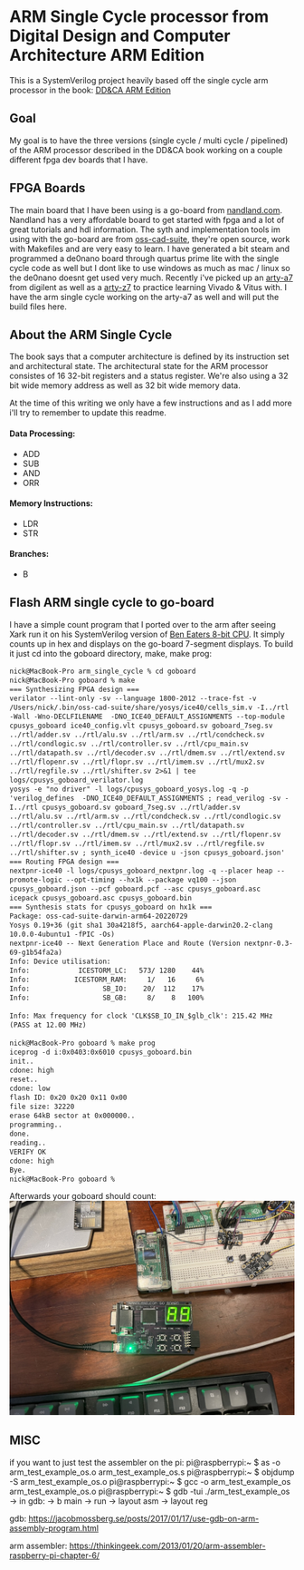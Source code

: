 # ARM Single Cycle processor from Digital Design and Computer Architecture ARM Edition

This is a SystemVerilog project heavily based off the single cycle arm processor in the book: [DD&CA ARM Edition](https://www.amazon.com/Digital-Design-Computer-Architecture-ARM/dp/0128000562/)

## Goal
My goal is to have the three versions (single cycle / multi cycle / pipelined) of the ARM processor described in the DD&CA book working on a couple different fpga dev boards that I have.  

## FPGA Boards
The main board that I have been using is a go-board from [nandland.com](https://nandland.com/the-go-board/).  Nandland has a very affordable board to get started with fpga and a lot of great tutorials and hdl information.  The syth and implementation tools im using with the go-board are from [oss-cad-suite](https://github.com/YosysHQ/oss-cad-suite-build), they're open source, work with Makefiles and are very easy to learn.  I have generated a bit steam and programmed a de0nano board through quartus prime lite with the single cycle code as well but I dont like to use windows as much as mac / linux so the de0nano doesnt get used very much.  Recently i've picked up an [arty-a7](https://digilent.com/shop/arty-a7-artix-7-fpga-development-board/) from digilent as well as a [arty-z7](https://digilent.com/shop/arty-z7-zynq-7000-soc-development-board/) to practice learning Vivado & Vitus with.  I have the arm single cycle working on the arty-a7 as well and will put the build files here.

## About the ARM Single Cycle
The book says that a computer architecture is defined by its instruction set and architectural state.   The architectural state for the ARM processor consistes of 16 32-bit registers and a status register.  We're also using a 32 bit wide memory address as well as 32 bit wide memory data.

At the time of this writing we only have a few instructions and as I add more i'll try to remember to update this readme.
#### Data Processing:
* ADD
* SUB
* AND
* ORR
#### Memory Instructions:
* LDR
* STR
#### Branches:
* B

## Flash ARM single cycle to go-board
I have a simple count program that I ported over to the arm after seeing Xark run it on his SystemVerilog version of [Ben Eaters 8-bit CPU](https://github.com/XarkLabs/BenEaterSV).  It simply counts up in hex and displays on the go-board 7-segment displays.  To build it just cd into the goboard directory, make, make prog:
```
nick@MacBook-Pro arm_single_cycle % cd goboard 
nick@MacBook-Pro goboard % make
=== Synthesizing FPGA design ===
verilator --lint-only -sv --language 1800-2012 --trace-fst -v /Users/nick/.bin/oss-cad-suite/share/yosys/ice40/cells_sim.v -I../rtl -Wall -Wno-DECLFILENAME  -DNO_ICE40_DEFAULT_ASSIGNMENTS --top-module cpusys_goboard ice40_config.vlt cpusys_goboard.sv goboard_7seg.sv ../rtl/adder.sv ../rtl/alu.sv ../rtl/arm.sv ../rtl/condcheck.sv ../rtl/condlogic.sv ../rtl/controller.sv ../rtl/cpu_main.sv ../rtl/datapath.sv ../rtl/decoder.sv ../rtl/dmem.sv ../rtl/extend.sv ../rtl/flopenr.sv ../rtl/flopr.sv ../rtl/imem.sv ../rtl/mux2.sv ../rtl/regfile.sv ../rtl/shifter.sv 2>&1 | tee logs/cpusys_goboard_verilator.log
yosys -e "no driver" -l logs/cpusys_goboard_yosys.log -q -p 'verilog_defines  -DNO_ICE40_DEFAULT_ASSIGNMENTS ; read_verilog -sv -I../rtl cpusys_goboard.sv goboard_7seg.sv ../rtl/adder.sv ../rtl/alu.sv ../rtl/arm.sv ../rtl/condcheck.sv ../rtl/condlogic.sv ../rtl/controller.sv ../rtl/cpu_main.sv ../rtl/datapath.sv ../rtl/decoder.sv ../rtl/dmem.sv ../rtl/extend.sv ../rtl/flopenr.sv ../rtl/flopr.sv ../rtl/imem.sv ../rtl/mux2.sv ../rtl/regfile.sv ../rtl/shifter.sv ; synth_ice40 -device u -json cpusys_goboard.json'
=== Routing FPGA design ===
nextpnr-ice40 -l logs/cpusys_goboard_nextpnr.log -q --placer heap --promote-logic --opt-timing --hx1k --package vq100 --json cpusys_goboard.json --pcf goboard.pcf --asc cpusys_goboard.asc
icepack cpusys_goboard.asc cpusys_goboard.bin
=== Synthesis stats for cpusys_goboard on hx1k ===
Package: oss-cad-suite-darwin-arm64-20220729
Yosys 0.19+36 (git sha1 30a4218f5, aarch64-apple-darwin20.2-clang 10.0.0-4ubuntu1 -fPIC -Os)
nextpnr-ice40 -- Next Generation Place and Route (Version nextpnr-0.3-69-g1b54fa2a)
Info: Device utilisation:
Info:            ICESTORM_LC:   573/ 1280    44%
Info:           ICESTORM_RAM:     1/   16     6%
Info:                  SB_IO:    20/  112    17%
Info:                  SB_GB:     8/    8   100%

Info: Max frequency for clock 'CLK$SB_IO_IN_$glb_clk': 215.42 MHz (PASS at 12.00 MHz)

nick@MacBook-Pro goboard % make prog
iceprog -d i:0x0403:0x6010 cpusys_goboard.bin
init..
cdone: high
reset..
cdone: low
flash ID: 0x20 0x20 0x11 0x00
file size: 32220
erase 64kB sector at 0x000000..
programming..
done.                 
reading..
VERIFY OK             
cdone: high
Bye.
nick@MacBook-Pro goboard % 
```

Afterwards your goboard should count: ![goboard counting](./img/goboard.jpg)


## MISC
if you want to just test the assembler on the pi:
pi@raspberrypi:~ $ as -o arm_test_example_os.o arm_test_example_os.s
pi@raspberrypi:~ $ objdump -S arm_test_example_os.o
pi@raspberrypi:~ $ gcc -o arm_test_example_os arm_test_example_os.o
pi@raspberrypi:~ $ gdb -tui ./arm_test_example_os
  -> in gdb:
    -> b main
    -> run
    -> layout asm
    -> layout reg

gdb:
https://jacobmossberg.se/posts/2017/01/17/use-gdb-on-arm-assembly-program.html

arm assembler:
https://thinkingeek.com/2013/01/20/arm-assembler-raspberry-pi-chapter-6/